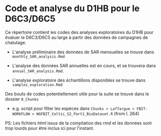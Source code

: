 # Code et analyse du D1HB pour le D6C3/D6C5

Ce répertoire contient les codes des analyses exploratoires du D1HB pour évaluer le D6C3/D6C5 au large à partir des données de campagnes de chalutage. 
 
- L'analyse préliminaire des données de SAR mensuelles se trouve dans `monthly_SAR_analysis.Rmd`

- L'analyse des données SAR annuelles est en cours, et se trouvera dans `annual_SAR_analysis.Rmd`.

- L'analyse exploratoire des échantillons disponibles se trouve dans `samples_exploration.Rmd`

Des bouts de codes potentiellement utile pour la suite se trouve dans le dossier `0_Chunks` 

- e.g. script pour filter les espèces dans `Chunks > Laffargue > FBIT-WORKFLOW > WGFBIT_Celtic_S2_Part1_BioDataset.R` (from l. 264)

PS: Les fichiers *html* issus de la compilation des *rmd* et les données sont trop lourds pour être inclus ici pour l'instant. 